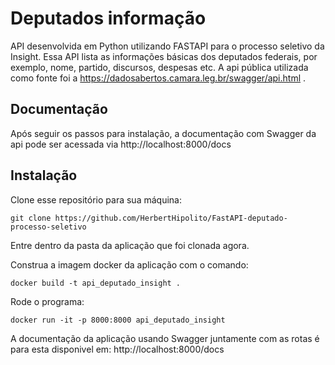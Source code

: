 # Deputados informação

API desenvolvida em Python utilizando FASTAPI para o processo seletivo da Insight. Essa API lista as informações básicas dos deputados federais, por exemplo, nome, partido, discursos, despesas etc. A api pública utilizada como fonte foi a https://dadosabertos.camara.leg.br/swagger/api.html .

## Documentação

Após seguir os passos para instalação, a documentação com Swagger da api pode ser acessada via http://localhost:8000/docs 

## Instalação

Clone esse repositório para sua máquina:
```
git clone https://github.com/HerbertHipolito/FastAPI-deputado-processo-seletivo
```
Entre dentro da pasta da aplicação que foi clonada agora.

Construa a imagem docker da aplicação com o comando:
```
docker build -t api_deputado_insight .
```
Rode o programa:

```
docker run -it -p 8000:8000 api_deputado_insight
```

A documentação da aplicação usando Swagger juntamente com as rotas é para esta disponivel em: http://localhost:8000/docs

